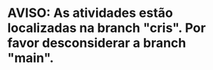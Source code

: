 <h1>AVISO: As atividades estão localizadas na branch "cris". Por favor desconsiderar a branch "main".</h1>
